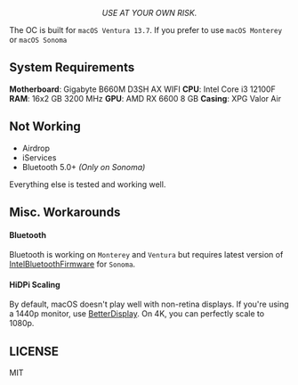 <p align="center"><i>USE AT YOUR OWN RISK.</i></p>

The OC is built for `macOS Ventura 13.7`. If you prefer to use `macOS Monterey` or `macOS Sonoma`

## System Requirements

**Motherboard**: Gigabyte B660M D3SH AX WIFI
**CPU**: Intel Core i3 12100F
**RAM**: 16x2 GB 3200 MHz
**GPU**: AMD RX 6600 8 GB
**Casing**: XPG Valor Air

## Not Working

- Airdrop
- iServices
- Bluetooth 5.0+ *(Only on Sonoma)*

Everything else is tested and working well.

## Misc. Workarounds

#### Bluetooth 

Bluetooth is working on `Monterey` and `Ventura` but requires latest version of [IntelBluetoothFirmware](https://github.com/OpenIntelWireless/IntelBluetoothFirmware) for `Sonoma`.

#### HiDPi Scaling

By default, macOS doesn't play well with non-retina displays. If you're using a 1440p monitor, use [BetterDisplay](https://github.com/waydabber/BetterDisplay). On 4K, you can perfectly scale to 1080p.

## LICENSE
MIT
